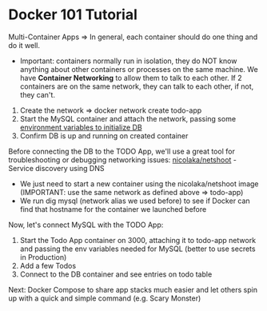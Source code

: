 # Docker 101 Tutorial

Multi-Container Apps => In general, each container should do one thing and do it well.

- Important: containers normally run in isolation, they do NOT know anything about other containers or processes on the same machine. We have **Container Networking** to allow them to talk to each other. If 2 containers are on the same network, they can talk to each other, if not, they can't.

1. Create the network => docker network create todo-app
2. Start the MySQL container and attach the network, passing some [environment variables to initialize DB](https://hub.docker.com/_/mysql/)
3. Confirm DB is up and running on created container

Before connecting the DB to the TODO App, we'll use a great tool for troubleshooting or debugging networking issues: [nicolaka/netshoot](https://github.com/nicolaka/netshoot) - Service discovery using DNS

- We just need to start a new container using the nicolaka/netshoot image (IMPORTANT: use the same network as defined above => todo-app)
- We run dig mysql (network alias we used before) to see if Docker can find that hostname for the container we launched before

Now, let's connect MySQL with the TODO App:

1. Start the Todo App container on 3000, attaching it to todo-app network and passing the env variables needed for MySQL (better to use secrets in Production)
2. Add a few Todos
3. Connect to the DB container and see entries on todo table

Next: Docker Compose to share app stacks much easier and let others spin up with a quick and simple command (e.g. Scary Monster)

